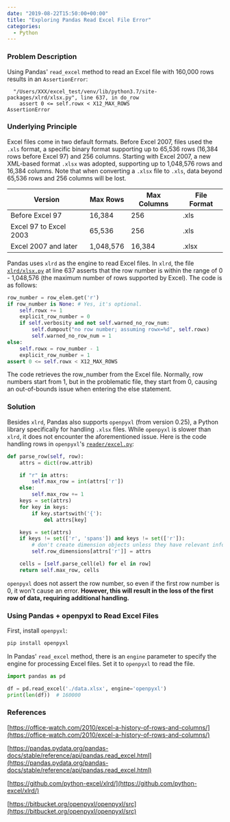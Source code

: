 ```yaml
---
date: "2019-08-22T15:50:00+00:00"
title: "Exploring Pandas Read Excel File Error"
categories:
  - Python
---
```


### Problem Description

Using Pandas' `read_excel` method to read an Excel file with 160,000 rows results in an `AssertionError`:

```
  "/Users/XXX/excel_test/venv/lib/python3.7/site-packages/xlrd/xlsx.py", line 637, in do_row
    assert 0 <= self.rowx < X12_MAX_ROWS
AssertionError
```

<!-- more --> 

### Underlying Principle

Excel files come in two default formats. Before Excel 2007, files used the `.xls` format, a specific binary format supporting up to 65,536 rows (16,384 rows before Excel 97) and 256 columns. Starting with Excel 2007, a new XML-based format `.xlsx` was adopted, supporting up to 1,048,576 rows and 16,384 columns. Note that when converting a `.xlsx` file to `.xls`, data beyond 65,536 rows and 256 columns will be lost.

Version|Max Rows|Max Columns|File Format
--|--|--|--
Before Excel 97|16,384|256|.xls
Excel 97 to Excel 2003|65,536|256|.xls
Excel 2007 and later|1,048,576|16,384|.xlsx

Pandas uses `xlrd` as the engine to read Excel files. In `xlrd`, the file [`xlrd/xlsx.py`](https://github.com/python-excel/xlrd/blob/master/xlrd/xlsx.py) at line 637 asserts that the row number is within the range of 0 - 1,048,576 (the maximum number of rows supported by Excel). The code is as follows:

```python
row_number = row_elem.get('r')
if row_number is None: # Yes, it's optional.
    self.rowx += 1
    explicit_row_number = 0
    if self.verbosity and not self.warned_no_row_num:
        self.dumpout("no row number; assuming rowx=%d", self.rowx)
        self.warned_no_row_num = 1
else:
    self.rowx = row_number - 1
    explicit_row_number = 1
assert 0 <= self.rowx < X12_MAX_ROWS
```

The code retrieves the row_number from the Excel file. Normally, row numbers start from 1, but in the problematic file, they start from 0, causing an out-of-bounds issue when entering the else statement.

### Solution

Besides `xlrd`, Pandas also supports `openpyxl` (from version 0.25), a Python library specifically for handling `.xlsx` files. While `openpyxl` is slower than `xlrd`, it does not encounter the aforementioned issue. Here is the code handling rows in `openpyxl`'s [`reader/excel.py`](https://bitbucket.org/openpyxl/openpyxl/src/default/openpyxl/reader/excel.py):

```python
def parse_row(self, row):
    attrs = dict(row.attrib)

    if "r" in attrs:
        self.max_row = int(attrs['r'])
    else:
        self.max_row += 1
    keys = set(attrs)
    for key in keys:
        if key.startswith('{'):
            del attrs[key]

    keys = set(attrs)
    if keys != set(['r', 'spans']) and keys != set(['r']):
        # don't create dimension objects unless they have relevant information
        self.row_dimensions[attrs['r']] = attrs

    cells = [self.parse_cell(el) for el in row]
    return self.max_row, cells
```

`openpyxl` does not assert the row number, so even if the first row number is 0, it won't cause an error. **However, this will result in the loss of the first row of data, requiring additional handling.**

### Using Pandas + openpyxl to Read Excel Files

First, install `openpyxl`:

```bash
pip install openpyxl
```

In Pandas' `read_excel` method, there is an `engine` parameter to specify the engine for processing Excel files. Set it to `openpyxl` to read the file.

```python
import pandas as pd

df = pd.read_excel('./data.xlsx', engine='openpyxl')
print(len(df))  # 160000
```

### References

[https://office-watch.com/2010/excel-a-history-of-rows-and-columns/](https://office-watch.com/2010/excel-a-history-of-rows-and-columns/)

[https://pandas.pydata.org/pandas-docs/stable/reference/api/pandas.read_excel.html](https://pandas.pydata.org/pandas-docs/stable/reference/api/pandas.read_excel.html)

[https://github.com/python-excel/xlrd/](https://github.com/python-excel/xlrd/)

[https://bitbucket.org/openpyxl/openpyxl/src](https://bitbucket.org/openpyxl/openpyxl/src)